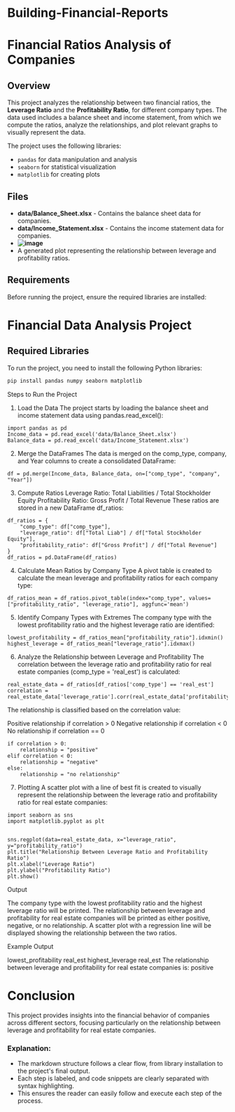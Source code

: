 # Building-Financial-Reports

# Financial Ratios Analysis of Companies

## Overview

This project analyzes the relationship between two financial ratios, the **Leverage Ratio** and the **Profitability Ratio**, for different company types. The data used includes a balance sheet and income statement, from which we compute the ratios, analyze the relationships, and plot relevant graphs to visually represent the data.

The project uses the following libraries:
- `pandas` for data manipulation and analysis
- `seaborn` for statistical visualization
- `matplotlib` for creating plots

## Files

- **data/Balance_Sheet.xlsx** - Contains the balance sheet data for companies.
- **data/Income_Statement.xlsx** - Contains the income statement data for companies.
- **![image](https://github.com/user-attachments/assets/b64f1a39-035c-42d5-ac59-904a2b2b503d)**
- A generated plot representing the relationship between leverage and profitability ratios.

## Requirements

Before running the project, ensure the required libraries are installed:

# Financial Data Analysis Project

## Required Libraries
To run the project, you need to install the following Python libraries:

```bash
pip install pandas numpy seaborn matplotlib
````
Steps to Run the Project
1. Load the Data
The project starts by loading the balance sheet and income statement data using pandas.read_excel():

````
import pandas as pd
Income_data = pd.read_excel('data/Balance_Sheet.xlsx')
Balance_data = pd.read_excel('data/Income_Statement.xlsx')
````
2. Merge the DataFrames
The data is merged on the comp_type, company, and Year columns to create a consolidated DataFrame:

````
df = pd.merge(Income_data, Balance_data, on=["comp_type", "company", "Year"])
````
3. Compute Ratios
Leverage Ratio: Total Liabilities / Total Stockholder Equity
Profitability Ratio: Gross Profit / Total Revenue
These ratios are stored in a new DataFrame df_ratios:

````
df_ratios = {
    "comp_type": df["comp_type"],
    "leverage_ratio": df["Total Liab"] / df["Total Stockholder Equity"],
    "profitability_ratio": df["Gross Profit"] / df["Total Revenue"]
}
df_ratios = pd.DataFrame(df_ratios)
````
4. Calculate Mean Ratios by Company Type
A pivot table is created to calculate the mean leverage and profitability ratios for each company type:

````
df_ratios_mean = df_ratios.pivot_table(index="comp_type", values=["profitability_ratio", "leverage_ratio"], aggfunc='mean')
````
5. Identify Company Types with Extremes
The company type with the lowest profitability ratio and the highest leverage ratio are identified:

````
lowest_profitability = df_ratios_mean["profitability_ratio"].idxmin()
highest_leverage = df_ratios_mean["leverage_ratio"].idxmax()
````
6. Analyze the Relationship between Leverage and Profitability
The correlation between the leverage ratio and profitability ratio for real estate companies (comp_type = 'real_est') is calculated:

````
real_estate_data = df_ratios[df_ratios['comp_type'] == 'real_est']
correlation = real_estate_data['leverage_ratio'].corr(real_estate_data['profitability_ratio'])
````
The relationship is classified based on the correlation value:

Positive relationship if correlation > 0
Negative relationship if correlation < 0
No relationship if correlation == 0
````
if correlation > 0:
    relationship = "positive"
elif correlation < 0:
    relationship = "negative"
else:
    relationship = "no relationship"
````
7. Plotting
A scatter plot with a line of best fit is created to visually represent the relationship between the leverage ratio and profitability ratio for real estate companies:

````
import seaborn as sns
import matplotlib.pyplot as plt


sns.regplot(data=real_estate_data, x="leverage_ratio", y="profitability_ratio")
plt.title("Relationship Between Leverage Ratio and Profitability Ratio")
plt.xlabel("Leverage Ratio")
plt.ylabel("Profitability Ratio")
plt.show()
````
Output


The company type with the lowest profitability ratio and the highest leverage ratio will be printed.
The relationship between leverage and profitability for real estate companies will be printed as either positive, negative, or no relationship.
A scatter plot with a regression line will be displayed showing the relationship between the two ratios.

Example Output


lowest_profitability real_est
highest_leverage real_est
The relationship between leverage and profitability for real estate companies is: positive
# Conclusion
This project provides insights into the financial behavior of companies across different sectors, focusing particularly on the relationship between leverage and profitability for real estate companies.



### Explanation:
- The markdown structure follows a clear flow, from library installation to the project's final output.
- Each step is labeled, and code snippets are clearly separated with syntax highlighting.
- This ensures the reader can easily follow and execute each step of the process.
